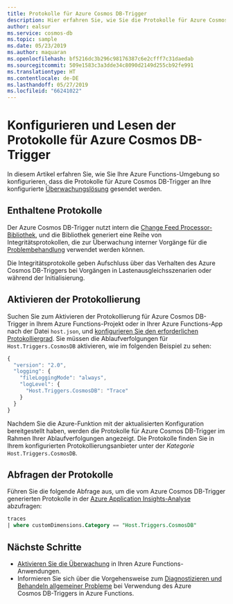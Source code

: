 ```yaml
---
title: Protokolle für Azure Cosmos DB-Trigger
description: Hier erfahren Sie, wie Sie die Protokolle für Azure Cosmos DB-Trigger für Ihre Azure Functions-Protokollierungspipeline verfügbar machen.
author: ealsur
ms.service: cosmos-db
ms.topic: sample
ms.date: 05/23/2019
ms.author: maquaran
ms.openlocfilehash: bf5216dc3b296c98176387c6e2cfff7c31daedab
ms.sourcegitcommit: 509e1583c3a3dde34c8090d2149d255cb92fe991
ms.translationtype: HT
ms.contentlocale: de-DE
ms.lasthandoff: 05/27/2019
ms.locfileid: "66241022"
---
```

# <a name="how-to-configure-and-read-the-azure-cosmos-db-trigger-logs"></a>Konfigurieren und Lesen der Protokolle für Azure Cosmos DB-Trigger

In diesem Artikel erfahren Sie, wie Sie Ihre Azure Functions-Umgebung so konfigurieren, dass die Protokolle für Azure Cosmos DB-Trigger an Ihre konfigurierte [Überwachungslösung](../azure-functions/functions-monitoring.md) gesendet werden.

## <a name="included-logs"></a>Enthaltene Protokolle

Der Azure Cosmos DB-Trigger nutzt intern die [Change Feed Processor-Bibliothek](./change-feed-processor.md), und die Bibliothek generiert eine Reihe von Integritätsprotokollen, die zur Überwachung interner Vorgänge für die [Problembehandlung](./troubleshoot-changefeed-functions.md) verwendet werden können.

Die Integritätsprotokolle geben Aufschluss über das Verhalten des Azure Cosmos DB-Triggers bei Vorgängen in Lastenausgleichsszenarien oder während der Initialisierung.

## <a name="enabling-logging"></a>Aktivieren der Protokollierung

Suchen Sie zum Aktivieren der Protokollierung für Azure Cosmos DB-Trigger in Ihrem Azure Functions-Projekt oder in Ihrer Azure Functions-App nach der Datei `host.json`, und [konfigurieren Sie den erforderlichen Protokolliergrad](../azure-functions/functions-monitoring.md#log-configuration-in-hostjson). Sie müssen die Ablaufverfolgungen für `Host.Triggers.CosmosDB` aktivieren, wie im folgenden Beispiel zu sehen:

```js
{
  "version": "2.0",
  "logging": {
    "fileLoggingMode": "always",
    "logLevel": {
      "Host.Triggers.CosmosDB": "Trace"
    }
  }
}
```

Nachdem Sie die Azure-Funktion mit der aktualisierten Konfiguration bereitgestellt haben, werden die Protokolle für Azure Cosmos DB-Trigger im Rahmen Ihrer Ablaufverfolgungen angezeigt. Die Protokolle finden Sie in Ihrem konfigurierten Protokollierungsanbieter unter der *Kategorie* `Host.Triggers.CosmosDB`.

## <a name="query-the-logs"></a>Abfragen der Protokolle

Führen Sie die folgende Abfrage aus, um die vom Azure Cosmos DB-Trigger generierten Protokolle in der [Azure Application Insights-Analyse](../azure-monitor/app/analytics.md) abzufragen:

```sql
traces
| where customDimensions.Category == "Host.Triggers.CosmosDB"
```

## <a name="next-steps"></a>Nächste Schritte

* [Aktivieren Sie die Überwachung](../azure-functions/functions-monitoring.md) in Ihren Azure Functions-Anwendungen.
* Informieren Sie sich über die Vorgehensweise zum [Diagnostizieren und Behandeln allgemeiner Probleme](./troubleshoot-changefeed-functions.md) bei Verwendung des Azure Cosmos DB-Triggers in Azure Functions.